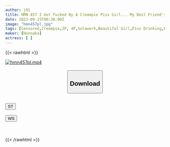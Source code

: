 ```yaml
---
author: j91
title: HMN-457 I Got Fucked By A Creampie Piss Girl... My Best Friend's Girlfriend Was Secretly Working At A Masturbation Club, So I Couldn't Go Instead! I Fell Into A Piss Bukkake Seeding Soap Lady Who Is OK With Unlimited Vaginal Cum Shot. Flower Hunting
date: 2023-09-15T00:30:00Z
image: "hmn457pl.jpg"
tags: [Censored,Creampie,3P, 4P,Solowork,Beautiful Girl,Piss Drinking,Drama	 ]
maker: [Honnaka]
actress: [ ]
---
```



{{< rawhtml >}}

<div class="video" data-videoid="r81JDOBq1Qhbzkv">
    <a href="javascript:;">
        <img src="https://my.j91.asia/posts/hmn457pl/hmn457pl.jpg" width="WIDTH" height="HEIGHT" alt="hmn457pl.mp4" loading="lazy">
    </a>
</div>

<script type="text/javascript" src="https://j91.asia/asset/on-demand-st.js"></script>

<br>
  <link rel="stylesheet" href="https://j91.asia/asset/bs5.css">
  
  <center>
  <button class="btn btn-primary" type="button" data-bs-toggle="collapse" data-bs-target=".multi-collapse" aria-expanded="false" aria-controls="multiCollapseExample1 multiCollapseExample2"><h2>Download</h2></button></center>
</p>
<div class="row">
  <div class="col">
    <div class="collapse multi-collapse" id="multiCollapseExample1">
      <div class="card card-body">
	      	      <br>
<div class="buttons">  
<a href="https://streamtape.to/v/r81JDOBq1Qhbzkv"><button class="btn-hover color-3"><i class="fa fa-download"></i> ST</button></a></div>
    </div>
  </div>
</div>
  <div class="col">
    <div class="collapse multi-collapse" id="multiCollapseExample2">
      <div class="card card-body">
	      <br>
<div class="buttons">
    <a href="https://wolfstream.tv/3pme81b10cg8"><button class="btn-hover color-9"><i class="fa fa-download"></i> WS</button></a></div>
<br><br>
      </div>
    </div>
  </div>
</div>

{{< /rawhtml >}}
